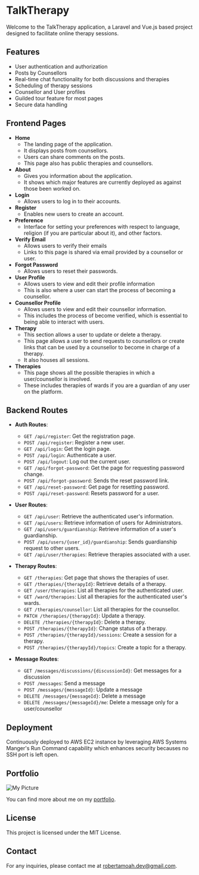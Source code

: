 # TalkTherapy

Welcome to the TalkTherapy application, a Laravel and Vue.js based project designed to facilitate online therapy sessions.

## Features

- User authentication and authorization
- Posts by Counsellors
- Real-time chat functionality for both discussions and therapies
- Scheduling of therapy sessions
- Counsellor and User profiles
- Guilded tour feature for most pages
- Secure data handling

## Frontend Pages

- **Home**
    - The landing page of the application.
    - It displays posts from counsellors.
    - Users can share comments on the posts.
    - This page also has public therapies and counsellors.
- **About**
    - Gives you information about the application.
    - It shows which major features are currently deployed as against those been worked on.
- **Login**
    - Allows users to log in to their accounts.
- **Register**
    - Enables new users to create an account.
- **Preference**
    - Interface for setting your preferences with respect to language, religion (if you are particular about it), and other factors.
- **Verify Email**
    - Allows users to verify their emails
    - Links to this page is shared via email provided by a counsellor or user.
- **Forgot Password**
    - Allows users to reset their passwords.
- **User Profile**
    - Allows users to view and edit their profile information
    - This is also where a user can start the process of becoming a counsellor.
- **Counsellor Profile**
    - Allows users to view and edit their counsellor information.
    - This includes the process of become verified, which is essential to being able to interact with users.
- **Therapy**
    - This section allows a user to update or delete a therapy.
    - This page allows a user to send requests to counsellors or create links that can be used by a counsellor to become in charge of a therapy.
    - It also houses all sessions.
- **Therapies**
    - This page shows all the possible therapies in which a user/counsellor is involved.
    - These includes therapies of wards if you are a guardian of any user on the platform.

## Backend Routes

- **Auth Routes**:
    - `GET /api/register`: Get the registration page.
    - `POST /api/register`: Register a new user.
    - `GET /api/login`: Get the login page.
    - `POST /api/login`: Authenticate a user.
    - `POST /api/logout`: Log out the current user.
    - `GET /api/forgot-password`: Get the page for requesting password change.
    - `POST /api/forgot-password`: Sends the reset password link.
    - `GET /api/reset-password`: Get page for resetting password.
    - `POST /api/reset-password`: Resets password for a user.

- **User Routes**:
    - `GET /api/user`: Retrieve the authenticated user's information.
    - `GET /api/users`: Retrieve information of users for Administrators.
    - `GET /api/users/guardianship`: Retrieve information of a user's guardianship.
    - `POST /api/users/{user_id}/guardianship`: Sends guardianship request to other users.
    - `GET /api/user/therapies`: Retrieve therapies associated with a user.

- **Therapy Routes**:
    - `GET /therapies`:  Get page that shows the therapies of user.
    - `GET /therapies/{therapyId}`:  Retrieve details of a therapy.
    - `GET /user/therapies`:  List all therapies for the authenticated user.
    - `GET /ward/therapies`:  List all therapies for the authenticated user's wards.
    - `GET /therapies/counsellor`:  List all therapies for the counsellor.
    - `PATCH /therapies/{therapyId}`:  Update a therapy.
    - `DELETE /therapies/{therapyId}`:  Delete a therapy.
    - `POST /therapies/{therapyId}`:  Change status of a therapy.
    - `POST /therapies/{therapyId}/sessions`:  Create a session for a therapy.
    - `POST /therapies/{therapyId}/topics`:  Create a topic for a therapy.

- **Message Routes**:
    - `GET /messages/discussions/{discussionId}`: Get messages for a discussion
    - `POST /messages`: Send a message
    - `POST /messages/{messageId}`: Update a message
    - `DELETE /messages/{messageId}`: Delete a message
    - `DELETE /messages/{messageId}/me`: Delete a message only for a user/counsellor

## Deployment

Continuously deployed to AWS EC2 instance by leveraging AWS Systems Manger's Run Command capability which enhances security becauses no SSH port is left open.

## Portfolio
![My Picture](public/storage/others/robertamoah.png)

You can find more about me on my [portfolio](https://www.robertamoah.com).


## License

This project is licensed under the MIT License.

## Contact

For any inquiries, please contact me at [robertamoah.dev@gmail.com](mailto:robertamoah.dev@gmail.com).
